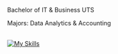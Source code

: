 Bachelor of IT & Business UTS

Majors: Data Analytics & Accounting <br />
<br />

[![My Skills](https://skillicons.dev/icons?i=js,ts,react,tailwind,html,css,mongodb,docker,materialui,graphql,apollo,nextjs,vercel,express,postgres,py,vscode,git&perline=8)](https://skillicons.dev)
